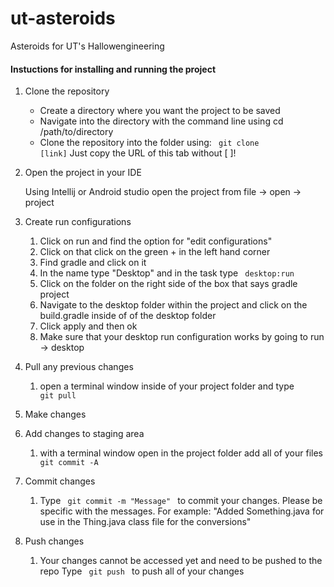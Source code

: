 # ut-asteroids
Asteroids for UT's Hallowengineering


#### Instuctions for installing and running the project

1. Clone the repository 
   - Create a directory where you want the project to be saved
    - Navigate into the directory with the command line using cd /path/to/directory
    - Clone the repository into the folder using: <code> git clone [link]</code> Just copy the URL of this tab without [ ]!
2. Open the project in your IDE
    <p> Using Intellij or Android studio open the project from file -> open -> project </p>
    
3. Create run configurations
   1. Click on run and find the option for "edit configurations"
    2. Click on that click on the green + in the left hand corner 
    3. Find gradle and click on it
    4. In the name type "Desktop" and in the task type <code> desktop:run </code>
    5. Click on the folder on the right side of the box that says gradle project
    6. Navigate to the desktop folder within the project and click on the build.gradle inside 
        of of the desktop folder
    7. Click apply and then ok
    8. Make sure that your desktop run configuration works by going to run -> desktop
    
4. Pull any previous changes
    1. open a terminal window inside of your project folder and type <code> git pull </code>
    
5. Make changes
6. Add changes to staging area
    1. with a terminal window open in the project folder add all of your files
    <code> git commit -A </code>
7. Commit changes
    1. Type <code> git commit -m "Message" </code> to commit your changes. 
    Please be specific with the messages. For example: "Added Something.java for use 
    in the Thing.java class file for the conversions"
    
8. Push changes
    1. Your changes cannot be accessed yet and need to be pushed to the repo
    Type <code> git push </code> to push all of your changes
    
    
